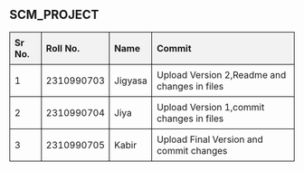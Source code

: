 <!DOCTYPE html>
<html lang="en">
<head>
    <meta charset="UTF-8">
    <meta name="viewport" content="width=device-width, initial-scale=1.0">
</head>
      <style>
        table {
            width: 100%;
            border-collapse: collapse;
        }
        th,td {
            border: 1px solid black;
            padding: 8px;
            text-align: left;
        }
        th {
            background-color: #f2f2f2;
        }
    </style>
<body>

<h2>SCM_PROJECT</h2>

<table>
    <thead>
        <tr>
            <th>Sr No.</th>
            <th>Roll No.</th>
            <th>Name</th>
            <th>Commit</th>
        </tr>
    </thead>
    <tbody>
        <tr>
            <td>1</td>
            <td>2310990703</td>
            <td>Jigyasa</td>
            <td>Upload Version 2,Readme and changes in files</td>
        </tr>
        <tr>
            <td>2</td>
            <td>2310990704</td>
            <td>Jiya</td>
            <td>Upload Version 1,commit changes in files</td>
        </tr>
        <tr>
            <td>3</td>
            <td>2310990705</td>
            <td>Kabir</td>
            <td>Upload Final Version and commit changes</td>
        </tr>
    </tbody>
</table>

</body>
</html>
